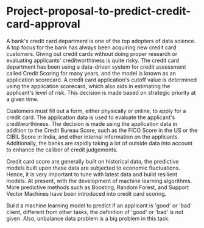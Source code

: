 # Project-proposal-to-predict-credit-card-approval
A bank's credit card department is one of the top adopters of data science. A top focus for the bank has always been acquiring new credit card customers. Giving out credit cards without doing proper research or evaluating applicants' creditworthiness is quite risky. The credit card department has been using a data-driven system for credit assessment called Credit Scoring for many years, and the model is known as an application scorecard. A credit card application's cutoff value is determined using the application scorecard, which also aids in estimating the applicant's level of risk. This decision is made based on strategic priority at a given time.

Customers must fill out a form, either physically or online, to apply for a credit card. The application data is used to evaluate the applicant's creditworthiness. The decision is made using the application data in addition to the Credit Bureau Score, such as the FICO Score in the US or the CIBIL Score in India, and other internal information on the applicants. Additionally, the banks are rapidly taking a lot of outside data into account to enhance the caliber of credit judgements.

Credit card score are generally built on historical data, the predictive models built upon these data are subjected to economic fluctuations. Hence, it is very important to tune with latest data and build resilient models. At present, with the development of machine learning algorithms. More predictive methods such as Boosting, Random Forest, and Support Vector Machines have been introduced into credit card scoring.

Build a machine learning model to predict if an applicant is 'good' or 'bad' client, different from other tasks, the definition of 'good' or 'bad' is not given. Also, unbalance data problem is a big problem in this task.
